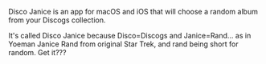 Disco Janice is an app for macOS and iOS that will choose a random album from your Discogs collection.

It's called Disco Janice because Disco=Discogs and Janice=Rand... as in Yoeman Janice Rand from original Star Trek, and rand being short for random. Get it??? 
